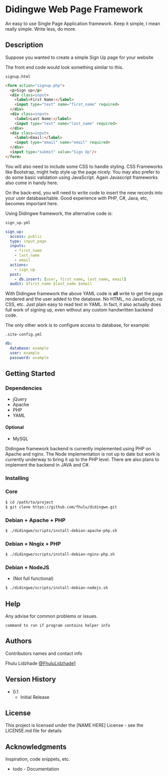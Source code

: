 # Didingwe Web Page Framework

An easy to use Single Page Application framework. Keep it simple, I mean really simple. Write less, do more.

## Description

Suppose you wanted to create a simple Sign Up page for your website


The front end code would look something similar to this.

`signup.html`
```html
<form action="signup.php">
  <p>Sign up</p>
  <div class=input>
    <label>First Name:</label>
    <input type="text" name="first_name" required>
  </div>
  <div class=input>
    <label>Last Name:</label>
    <input type="text" name="last_name" required>
  </div>
  <div class=input>
    <label>Email:</label>
    <input type="email" name="email" required>
  </div>
  <input type="submit" value="Sign Up"/>
</form>
```

You will also need to include some CSS to handle styling. CSS Frameworks like Bootstrap, might help style up the page nicely. You may also prefer to do some basic validation using JavaScript. Again Javascript frameworks also come in handy here.


On the back-end, you will need to write code to insert the new records into your user database/table. Good experience with PHP, C#, Java, etc, becomes important here.



Using Didingwe framework, the alternative code is:

`sign_up.yml`
```yaml
sign_up:
  access: public
  type: input_page
  inputs:
    - first_name
    - last_name
    - email
  actions:
    - sign_up
  post:
    - db.insert: [user, first_name, last_name, email]
  audit: $first_name $last_name $email
```

With Didingwe framework the above YAML code is <b>all</b> write to get the page rendered and the user added to the database. No HTML, no JavaScript, no CSS, etc. Just plain easy to read text in YAML.  In fact, it also actually does full work of signing up, even without any custom handwritten backend code. 

The only other work is to configure access to database, for example:

`.site-config.yml`
```yaml
db:	
  database: example
  user: example
  password: example
```

## Getting Started

### Dependencies

* jQuery
* Apache
* PHP
* YAML

#### Optional
* MySQL

Didingwe framework backend is currently implemented using PHP on Apache and nginx. The Node implementation is not up to date but work is currently underway to bring it up to the PHP level. There are also plans to implement the backend in JAVA and C#.

### Installing

### Core
```bash
$ cd /path/to/project
$ git clone https://github.com/fhulu/didingwe.git
```
### Debian + Apache + PHP
```bash
$ ./didingwe/scripts/install-debian-apache-php.sh
```

### Debian + Nngix + PHP
```bash
$ ./didingwe/scripts/install-debian-nginx-php.sh
```

### Debian + NodeJS
* (Not full functional)
```bash
$ ./didingwe/scripts/install-debian-nodejs.sh
```

## Help

Any advise for common problems or issues.
```
command to run if program contains helper info
```

## Authors

Contributors names and contact info

Fhulu Lidzhade
[@FhuluLidzhade1](https://twitter.com/fhululidzhade1)

## Version History

* 0.1
    * Initial Release

## License

This project is licensed under the [NAME HERE] License - see the LICENSE.md file for details

## Acknowledgments

Inspiration, code snippets, etc.
* todo - Documentation
